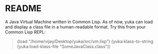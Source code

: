 README
======

A Java Virtual Machine written in Common Lisp.
As of now, yuka can load and display a class file in a human-readable format.
Try this from your Common Lisp REPL:

> (load "/home/vijay/Desktop/yuka/src/vm.lisp")
> (yuka:klass-to-string (yuka:load-klass-file "SomeJavaClass.class"))
